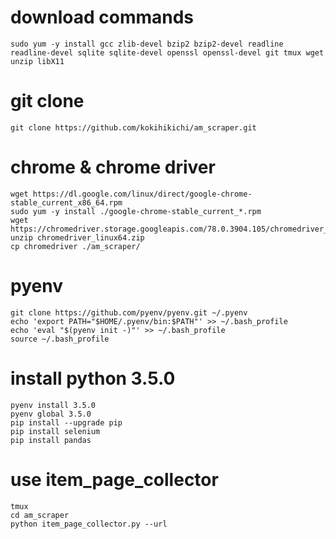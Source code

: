 # download commands

```
sudo yum -y install gcc zlib-devel bzip2 bzip2-devel readline readline-devel sqlite sqlite-devel openssl openssl-devel git tmux wget unzip libX11
```

# git clone

```
git clone https://github.com/kokihikichi/am_scraper.git
```

# chrome & chrome driver

```
wget https://dl.google.com/linux/direct/google-chrome-stable_current_x86_64.rpm
sudo yum -y install ./google-chrome-stable_current_*.rpm
wget https://chromedriver.storage.googleapis.com/78.0.3904.105/chromedriver_linux64.zip
unzip chromedriver_linux64.zip
cp chromedriver ./am_scraper/
```

# pyenv

```
git clone https://github.com/pyenv/pyenv.git ~/.pyenv
echo 'export PATH="$HOME/.pyenv/bin:$PATH"' >> ~/.bash_profile
echo 'eval "$(pyenv init -)"' >> ~/.bash_profile
source ~/.bash_profile
```

# install python 3.5.0

```
pyenv install 3.5.0
pyenv global 3.5.0
pip install --upgrade pip
pip install selenium
pip install pandas
```

# use item_page_collector

```
tmux
cd am_scraper
python item_page_collector.py --url
```

